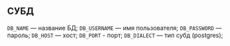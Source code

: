 ## СУБД

`DB_NAME` — название БД;
`DB_USERNAME` — имя пользователя;
`DB_PASSWORD` — пароль;
`DB_HOST` — хост;
`DB_PORT` - порт;
`DB_DIALECT` — тип субд (postgres);
